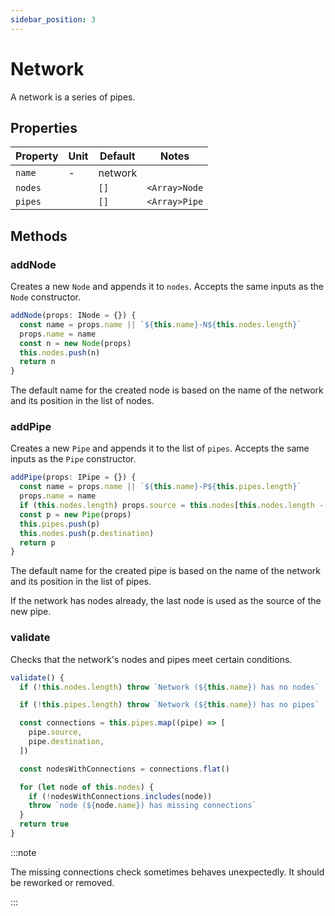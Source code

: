 ```yaml
---
sidebar_position: 3
---
```


# Network

A network is a series of pipes.

## Properties

| Property | Unit | Default | Notes         |
| -------- | ---- | ------- | ------------- |
| `name`   | -    | network |               |
| `nodes`  |      | `[]`    | `<Array>Node` |
| `pipes`  |      | `[]`    | `<Array>Pipe` |

## Methods

### addNode

Creates a new `Node` and appends it to `nodes`. Accepts the same inputs as the `Node` constructor.

```js {2}
addNode(props: INode = {}) {
  const name = props.name || `${this.name}-N${this.nodes.length}`
  props.name = name
  const n = new Node(props)
  this.nodes.push(n)
  return n
}
```

The default name for the created node is based on the name of the network and its position in the list of nodes.

### addPipe

Creates a new `Pipe` and appends it to the list of `pipes`. Accepts the same inputs as the `Pipe` constructor.

```js {2,4}
addPipe(props: IPipe = {}) {
  const name = props.name || `${this.name}-P${this.pipes.length}`
  props.name = name
  if (this.nodes.length) props.source = this.nodes[this.nodes.length - 1]
  const p = new Pipe(props)
  this.pipes.push(p)
  this.nodes.push(p.destination)
  return p
}
```

The default name for the created pipe is based on the name of the network and its position in the list of pipes.

If the network has nodes already, the last node is used as the source of the new pipe.

### validate

Checks that the network's nodes and pipes meet certain conditions.

```js {6-16}
validate() {
  if (!this.nodes.length) throw `Network (${this.name}) has no nodes`

  if (!this.pipes.length) throw `Network (${this.name}) has no pipes`

  const connections = this.pipes.map((pipe) => [
    pipe.source,
    pipe.destination,
  ])

  const nodesWithConnections = connections.flat()

  for (let node of this.nodes) {
    if (!nodesWithConnections.includes(node))
    throw `node (${node.name}) has missing connections`
  }
  return true
}
```

:::note

The missing connections check sometimes behaves unexpectedly. It should be reworked or removed.

:::
